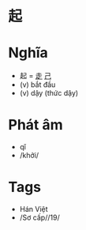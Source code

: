 # 起

# Nghĩa
* 起 = [走](走.md) [己](己.md)
* (v) bắt đầu
* (v) dậy (thức dậy)

# Phát âm
* qǐ
*  /khởi/

# Tags
* Hán Việt
*  /Sơ cấp//19/

<script>window.HANZI_FIELD='起';</script>

